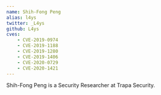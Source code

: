 ```yaml
---
name: Shih-Fong Peng
alias: l4ys
twitter: _L4ys
github: L4ys
cves:
    - CVE-2019-0974
    - CVE-2019-1188
    - CVE-2019-1280
    - CVE-2019-1406
    - CVE-2020-0729
    - CVE-2020-1421
---
```

Shih-Fong Peng is a Security Researcher at Trapa Security.
